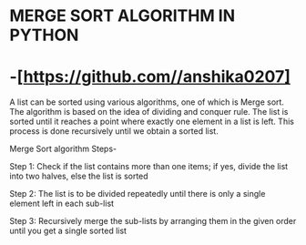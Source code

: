 
# MERGE SORT ALGORITHM IN PYTHON
# -[https://github.com//anshika0207]

A list can be sorted using various algorithms, one of which is Merge sort.
The algorithm is based on the idea of dividing and conquer rule.
The list is sorted until it reaches a point where exactly one element in a list is left.
This process is done recursively until we obtain a sorted list.


Merge Sort algorithm Steps-

Step 1: Check if the list contains more than one items; if yes, divide the list into two halves, else the list is sorted

Step 2: The list is to be divided repeatedly until there is only a single element left in each sub-list

Step 3: Recursively merge the sub-lists by arranging them in the given order until you get a single sorted list
